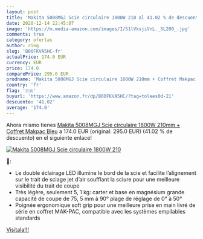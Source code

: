 ```yaml
---
layout: post
title: 'Makita 5008MGJ Scie circulaire 1800W 210 al 41.02 % de descuento'
date: 2020-12-14 22:45:07
image: 'https://m.media-amazon.com/images/I/51lVksjiVnL._SL200_.jpg'
comments: true
category: ofertas
author: ring
slug: 'B00FKVA5HC-fr'
actualPrice: 174.0 EUR
currency: EUR
price: 174.0
comparePrice: 295.0 EUR
prodname: 'Makita 5008MGJ Scie circulaire 1800W 210mm + Coffret Makpac Bleu'
country: 'fr'
flag: '🇫🇷'
buyurl: 'https://www.amazon.fr/dp/B00FKVA5HC/?tag=tolees0d-21'
descuento: '41.02'
average: '174.0'
---
```


Ahora mismo tienes [Makita 5008MGJ Scie circulaire 1800W 210mm + Coffret Makpac Bleu](https://www.amazon.fr/dp/B00FKVA5HC/?tag=tolees0d-21) a 174.0 EUR (original: 295.0 EUR) (41.02 %  de descuento) en el siguiente enlace!

[![Makita 5008MGJ Scie circulaire 1800W 210](https://m.media-amazon.com/images/I/51lVksjiVnL._SL200_.jpg)](https://www.amazon.fr/dp/B00FKVA5HC/?tag=tolees0d-21)

🔎:

- Le double éclairage LED illumine le bord de la scie et facilite l’alignement sur le trait de sciage jet d’air soufflant la sciure pour une meilleure visibilité du trait de coupe
- Très légère, seulement 5, 1 kg: carter et base en magnésium grande capacité de coupe de 75, 5 mm à 90° plage de réglage de 0° à 50°
- Poignée ergonomique soft grip pour une meilleure prise en main livré de série en coffret MAK-PAC, compatible avec les systèmes empilables standards

[Visítala!!!](https://www.amazon.fr/dp/B00FKVA5HC/?tag=tolees0d-21)

